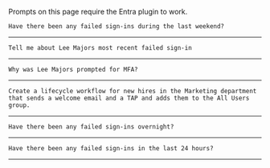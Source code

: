 Prompts on this page require the Entra plugin to work.

```
Have there been any failed sign-ins during the last weekend?
```
---
```
Tell me about Lee Majors most recent failed sign-in
```
---
```
Why was Lee Majors prompted for MFA?
```
---
```
Create a lifecycle workflow for new hires in the Marketing department that sends a welcome email and a TAP and adds them to the All Users group.
```
---
```
Have there been any failed sign-ins overnight?
```
---
```
Have there been any failed sign-ins in the last 24 hours?
```
---
